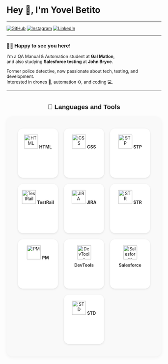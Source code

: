# Hey 👋, I'm Yovel Betito

---

[![GitHub](https://img.shields.io/badge/GITHUB-black?style=for-the-badge&logo=github)](https://github.com/YovelBetito)
[![Instagram](https://img.shields.io/badge/INSTAGRAM-%23E1306C?style=for-the-badge&logo=instagram&logoColor=white)](https://www.instagram.com/yovel_betito/)
[![LinkedIn](https://img.shields.io/badge/LINKEDIN-0077B5?style=for-the-badge&logo=linkedin&logoColor=white)](https://www.linkedin.com/in/yovel-betito-2298722a3/)

---

### 👨‍💻 Happy to see you here!

I'm a QA Manual & Automation student at **Gal Matlon**,  
and also studying **Salesforce testing** at **John Bryce**.

Former police detective, now passionate about tech, testing, and development.  
Interested in drones 🚁, automation ⚙️, and coding 💻.

---
<style>
  .tools-container {
    display: flex;
    flex-wrap: wrap;
    justify-content: center;
    gap: 20px;
    background: #f9f9f9;
    padding: 40px 20px;
    border-radius: 20px;
    box-shadow: 0 4px 12px rgba(0,0,0,0.05);
    max-width: 1000px;
    margin: auto;
  }

  .tool-box {
    background: white;
    border-radius: 16px;
    padding: 20px 10px;
    width: 110px;
    height: 120px;
    text-align: center;
    transition: all 0.3s ease;
    box-shadow: 0 2px 6px rgba(0,0,0,0.1);
  }

  .tool-box:hover {
    transform: translateY(-5px);
    box-shadow: 0 6px 15px rgba(0,0,0,0.15);
    background: linear-gradient(135deg, #e8f0ff, #ffffff);
  }

  .tool-box img {
    height: 45px;
    margin-bottom: 10px;
  }

  .tool-box span {
    font-weight: bold;
    font-size: 14px;
    color: #333;
  }
</style>

<h2 style="text-align:center; font-family: sans-serif; margin-top: 40px;">🚀 Languages and Tools</h2>

<div class="tools-container">
  <div class="tool-box">
    <img src="https://cdn.jsdelivr.net/gh/devicons/devicon/icons/html5/html5-original.svg" alt="HTML" />
    <span>HTML</span>
  </div>
  <div class="tool-box">
    <img src="https://cdn.jsdelivr.net/gh/devicons/devicon/icons/css3/css3-original.svg" alt="CSS" />
    <span>CSS</span>
  </div>
  <div class="tool-box">
    <img src="https://i.postimg.cc/qRtdLvGG/stp-logo-stp-letter-stp-letter-logo-design-initials-stp-logo-linked-with-circle-uppercase-monogram-l.jpg" alt="STP" />
    <span>STP</span>
  </div>
  <div class="tool-box">
    <img src="https://i.postimg.cc/bvHCkcbw/download.png" alt="TestRail" />
    <span>TestRail</span>
  </div>
  <div class="tool-box">
    <img src="https://cdn.jsdelivr.net/gh/devicons/devicon/icons/jira/jira-original.svg" alt="JIRA" />
    <span>JIRA</span>
  </div>
  <div class="tool-box">
    <img src="https://i.postimg.cc/ryQpgDcS/download-1.png" alt="STR" />
    <span>STR</span>
  </div>
  <div class="tool-box">
    <img src="https://i.postimg.cc/zfhCR9LP/2025-07-16-14-13-36.png" alt="PM" />
    <span>PM</span>
  </div>
  <div class="tool-box">
    <img src="https://i.postimg.cc/WzcT1qBH/images.jpg" alt="DevTools" />
    <span>DevTools</span>
  </div>
  <div class="tool-box">
    <img src="https://cdn.worldvectorlogo.com/logos/salesforce-2.svg" alt="Salesforce" />
    <span>Salesforce</span>
  </div>
  <div class="tool-box">
    <img src="https://i.postimg.cc/Kjpf5tm9/download-2.png" alt="STD" />
    <span>STD</span>
  </div>
</div>
